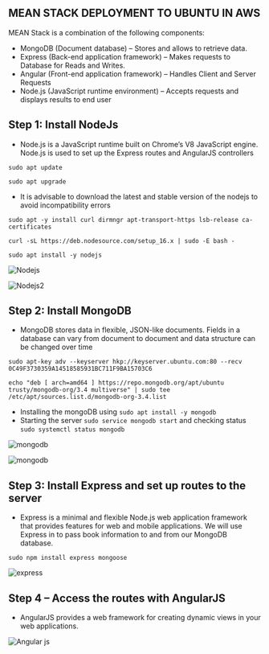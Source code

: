 ## MEAN STACK DEPLOYMENT TO UBUNTU IN AWS

MEAN Stack is a combination of the following components:
* MongoDB (Document database) – Stores and allows to retrieve data.
* Express (Back-end application framework) – Makes requests to Database for Reads and Writes.
* Angular (Front-end application framework) – Handles Client and Server Requests
* Node.js (JavaScript runtime environment) – Accepts requests and displays results to end user

## Step 1: Install NodeJs
* Node.js is a JavaScript runtime built on Chrome’s V8 JavaScript engine. Node.js is used to set up the Express routes and AngularJS controllers

`sudo apt update`

`sudo apt upgrade`

* It is advisable to download the latest and stable version of the nodejs to avoid incompatibility errors
```
sudo apt -y install curl dirmngr apt-transport-https lsb-release ca-certificates

curl -sL https://deb.nodesource.com/setup_16.x | sudo -E bash -
```
`sudo apt install -y nodejs`

![Nodejs](https://user-images.githubusercontent.com/114327344/194966413-265a5e75-dbf9-453e-ae99-3b99b4cd6506.PNG)

![Nodejs2](https://user-images.githubusercontent.com/114327344/194966443-76ab3348-280e-48c5-94f7-4b868398e427.PNG)

## Step 2: Install MongoDB

* MongoDB stores data in flexible, JSON-like documents. Fields in a database can vary from document to document and data structure can be changed over time

```
sudo apt-key adv --keyserver hkp://keyserver.ubuntu.com:80 --recv 0C49F3730359A14518585931BC711F9BA15703C6
```
```
echo "deb [ arch=amd64 ] https://repo.mongodb.org/apt/ubuntu trusty/mongodb-org/3.4 multiverse" | sudo tee /etc/apt/sources.list.d/mongodb-org-3.4.list
```
* Installing the mongoDB using  `sudo apt install -y mongodb`
* Starting the server ` sudo service mongodb start ` and checking status `sudo systemctl status mongodb`

![mongodb](https://user-images.githubusercontent.com/114327344/194966601-4f3b33ee-61a6-4a17-bd9a-5f64973b5b58.PNG)

![mongodb](https://user-images.githubusercontent.com/114327344/194966618-d17e96b8-a98b-484b-b78b-653ccc4f1085.PNG)

## Step 3: Install Express and set up routes to the server

* Express is a minimal and flexible Node.js web application framework that provides features for web and mobile applications. We will use Express in to pass book information to and from our MongoDB database.

`sudo npm install express mongoose`

![express](https://user-images.githubusercontent.com/114327344/194967894-c4fd211e-4662-426c-8e0e-583de6b5cac2.PNG)

## Step 4 – Access the routes with AngularJS

* AngularJS provides a web framework for creating dynamic views in your web applications.

![Angular js](https://user-images.githubusercontent.com/114327344/194968046-7499b431-c4fd-4d3b-91e7-9d9ac92c988c.PNG)
